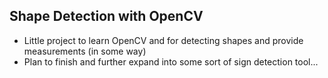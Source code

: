 ## Shape Detection with OpenCV 
- Little project to learn OpenCV and for detecting shapes and provide measurements (in some way)
- Plan to finish and further expand into some sort of sign detection tool...